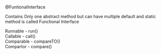 @FuntionalInterface



Contains Only one abstract method but can have multiple default and static 
method is called Functional Interface


Runnable - run()<br/>
Callable - call()<br/>
Comparable - compareTO()<br/>
Compartor - compare()<br/>







 
